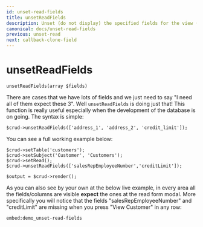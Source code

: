 ```yaml
---
id: unset-read-fields
title: unsetReadFields
description: Unset (do not display) the specified fields for the view (read only) form.
canonical: docs/unset-read-fields
previous: unset-read
next: callback-clone-field
---
```


# unsetReadFields


<pre><code class="language-php">unsetReadFields(array $fields)</code></pre>
There are cases that we have lots of fields and we just need to say "I need all of them expect these 3". Well <code>unsetReadFields</code> is doing just that! This function is really useful especially when the development of the database is on going. The syntax is simple:

<pre><code class="language-php">$crud->unsetReadFields(['address_1', 'address_2', 'credit_limit']);</code></pre>

You can see a full working example below:

<pre><code class="language-php">$crud->setTable('customers');
$crud->setSubject('Customer', 'Customers');
$crud->setRead();
$crud->unsetReadFields(['salesRepEmployeeNumber','creditLimit']);

$output = $crud->render();</code></pre>

As you can also see by your own at the below live example, in every area all the fields/columns are visible <strong>expect</strong> the ones at the read form modal. More specifically you will notice that the fields "salesRepEmployeeNumber" and "creditLimit" are missing when you press "View Customer" in any row:

`embed:demo_unset-read-fields`